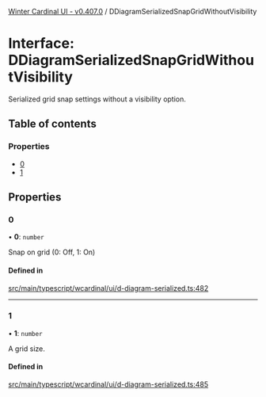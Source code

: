 [Winter Cardinal UI - v0.407.0](../index.md) / DDiagramSerializedSnapGridWithoutVisibility

# Interface: DDiagramSerializedSnapGridWithoutVisibility

Serialized grid snap settings without a visibility option.

## Table of contents

### Properties

- [0](DDiagramSerializedSnapGridWithoutVisibility.md#0)
- [1](DDiagramSerializedSnapGridWithoutVisibility.md#1)

## Properties

### 0

• **0**: `number`

Snap on grid (0: Off, 1: On)

#### Defined in

[src/main/typescript/wcardinal/ui/d-diagram-serialized.ts:482](https://github.com/winter-cardinal/winter-cardinal-ui/blob/v0.407.0/src/main/typescript/wcardinal/ui/d-diagram-serialized.ts#L482)

___

### 1

• **1**: `number`

A grid size.

#### Defined in

[src/main/typescript/wcardinal/ui/d-diagram-serialized.ts:485](https://github.com/winter-cardinal/winter-cardinal-ui/blob/v0.407.0/src/main/typescript/wcardinal/ui/d-diagram-serialized.ts#L485)
